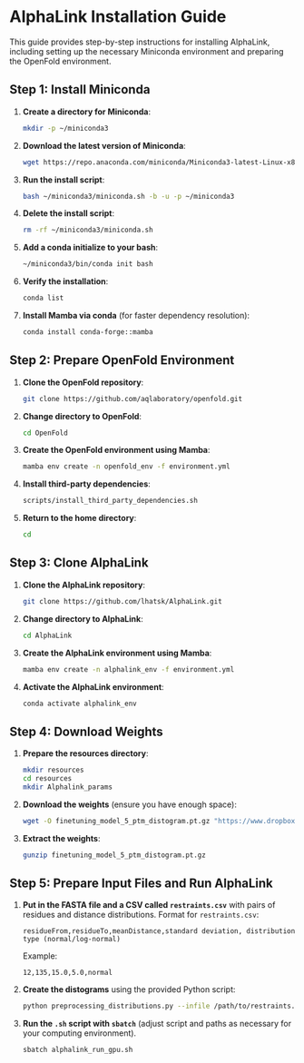 # AlphaLink Installation Guide

This guide provides step-by-step instructions for installing AlphaLink, including setting up the necessary Miniconda environment and preparing the OpenFold environment.

## Step 1: Install Miniconda

1. **Create a directory for Miniconda**:
    ```bash
    mkdir -p ~/miniconda3
    ```

2. **Download the latest version of Miniconda**:
    ```bash
    wget https://repo.anaconda.com/miniconda/Miniconda3-latest-Linux-x86_64.sh -O ~/miniconda3/miniconda.sh
    ```

3. **Run the install script**:
    ```bash
    bash ~/miniconda3/miniconda.sh -b -u -p ~/miniconda3
    ```

4. **Delete the install script**:
    ```bash
    rm -rf ~/miniconda3/miniconda.sh
    ```

5. **Add a conda initialize to your bash**:
    ```bash
    ~/miniconda3/bin/conda init bash
    ```

6. **Verify the installation**:
    ```bash
    conda list
    ```

7. **Install Mamba via conda** (for faster dependency resolution):
    ```bash
    conda install conda-forge::mamba
    ```

## Step 2: Prepare OpenFold Environment

1. **Clone the OpenFold repository**:
    ```bash
    git clone https://github.com/aqlaboratory/openfold.git
    ```

2. **Change directory to OpenFold**:
    ```bash
    cd OpenFold
    ```

3. **Create the OpenFold environment using Mamba**:
    ```bash
    mamba env create -n openfold_env -f environment.yml
    ```

4. **Install third-party dependencies**:
    ```bash
    scripts/install_third_party_dependencies.sh
    ```

5. **Return to the home directory**:
    ```bash
    cd
    ```

## Step 3: Clone AlphaLink

1. **Clone the AlphaLink repository**:
    ```bash
    git clone https://github.com/lhatsk/AlphaLink.git
    ```

2. **Change directory to AlphaLink**:
    ```bash
    cd AlphaLink
    ```

3. **Create the AlphaLink environment using Mamba**:
    ```bash
    mamba env create -n alphalink_env -f environment.yml
    ```

4. **Activate the AlphaLink environment**:
    ```bash
    conda activate alphalink_env
    ```

## Step 4: Download Weights

1. **Prepare the resources directory**:
    ```bash
    mkdir resources
    cd resources
    mkdir Alphalink_params
    ```

2. **Download the weights** (ensure you have enough space):
    ```bash
    wget -O finetuning_model_5_ptm_distogram.pt.gz "https://www.dropbox.com/s/5jmb8pxmt5rr751/finetuning_model_5_ptm_distogram.pt.gz?dl=1"
    ```

3. **Extract the weights**:
    ```bash
    gunzip finetuning_model_5_ptm_distogram.pt.gz
    ```

## Step 5: Prepare Input Files and Run AlphaLink

1. **Put in the FASTA file and a CSV called `restraints.csv`** with pairs of residues and distance distributions. Format for `restraints.csv`:
    ```
    residueFrom,residueTo,meanDistance,standard deviation, distribution type (normal/log-normal)
    ```
    Example:
    ```
    12,135,15.0,5.0,normal
    ```

2. **Create the distograms** using the provided Python script:
    ```bash
    python preprocessing_distributions.py --infile /path/to/restraints.csv --outfile /path/to/output/
    ```

3. **Run the `.sh` script with `sbatch`** (adjust script and paths as necessary for your computing environment).
    ```bash
    sbatch alphalink_run_gpu.sh
    ```
